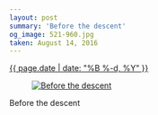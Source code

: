 ```yaml
---
layout: post
summary: 'Before the descent'
og_image: 521-960.jpg
taken: August 14, 2016
---
```


<div class="post">
 <time>
  <a href="/521">
   {{ page.date | date: "%B %-d, %Y" }}
  </a>
 </time>
 <a href="/521">
  <figure data-taken="8/14/2016">
   <img alt="Before the descent" sizes="(min-width: 700px) 50vw, calc(100vw - 2rem)" src="{{ site.assets_url }}/521-480.jpg" srcset="{{ site.assets_url }}/521-240.jpg 240w, {{ site.assets_url }}/521-480.jpg 480w, {{ site.assets_url }}/521-720.jpg 720w, {{ site.assets_url }}/521-960.jpg 960w"/>
  </figure>
 </a>
 <span>
  Before the descent
 </span>
</div>
